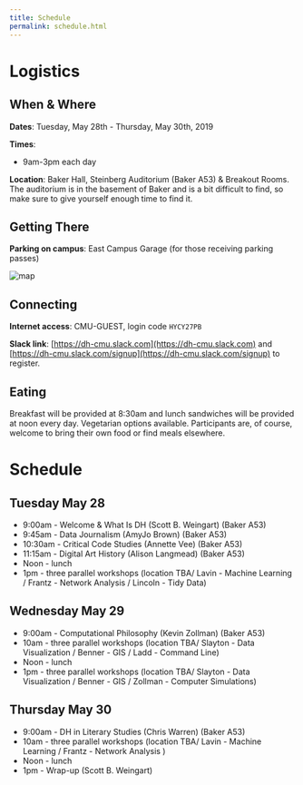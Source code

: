 ```yaml
---
title: Schedule
permalink: schedule.html
---
```


# Logistics

## When & Where
**Dates**: Tuesday, May 28th - Thursday, May 30th, 2019

**Times**: 
- 9am-3pm each day

**Location**: Baker Hall, Steinberg Auditorium (Baker A53) & Breakout Rooms. The auditorium is in the basement of Baker and is a bit difficult to find, so make sure to give yourself enough time to find it.

## Getting There

**Parking on campus**: East Campus Garage (for those receiving parking passes)

![map](https://scottbot.github.io/DH-Literacy-Workshop-at-CMU/assets/map.png "Map")

## Connecting

**Internet access**: CMU-GUEST, login code `HYCY27PB`

**Slack link**: [https://dh-cmu.slack.com](https://dh-cmu.slack.com) and [https://dh-cmu.slack.com/signup](https://dh-cmu.slack.com/signup) to register.

## Eating
Breakfast will be provided at 8:30am and lunch sandwiches will be provided at noon every day. Vegetarian options available. Participants are, of course, welcome to bring their own food or find meals elsewhere.

# Schedule 

## Tuesday May 28
- 9:00am - Welcome & What Is DH (Scott B. Weingart) (Baker A53)
- 9:45am - Data Journalism (AmyJo Brown) (Baker A53)
- 10:30am - Critical Code Studies (Annette Vee) (Baker A53)
- 11:15am - Digital Art History (Alison Langmead) (Baker A53)
- Noon - lunch
- 1pm - three parallel workshops (location TBA/ Lavin - Machine Learning / Frantz - Network Analysis / Lincoln - Tidy Data)


## Wednesday May 29
- 9:00am - Computational Philosophy (Kevin Zollman) (Baker A53)
- 10am - three parallel workshops (location TBA/ Slayton - Data Visualization / Benner - GIS / Ladd - Command Line)
- Noon - lunch
- 1pm - three parallel workshops (location TBA/ Slayton - Data Visualization / Benner - GIS / Zollman - Computer Simulations)

  
## Thursday May 30
- 9:00am - DH in Literary Studies (Chris Warren) (Baker A53)
- 10am - three parallel workshops (location TBA/ Lavin - Machine Learning / Frantz - Network Analysis )
- Noon - lunch
- 1pm - Wrap-up (Scott B. Weingart)

